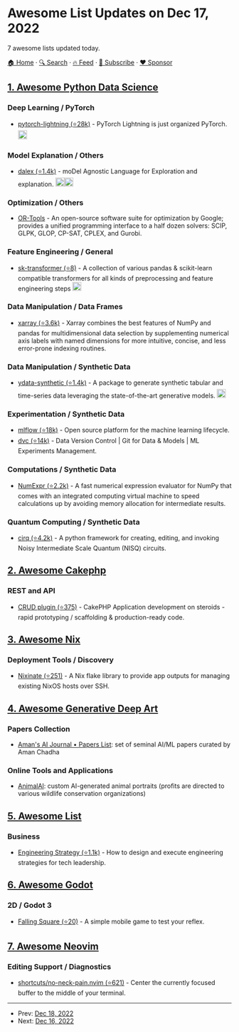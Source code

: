 # Awesome List Updates on Dec 17, 2022

7 awesome lists updated today.

[🏠 Home](/README.md) · [🔍 Search](https://www.trackawesomelist.com/search/) · [🔥 Feed](https://www.trackawesomelist.com/rss.xml) · [📮 Subscribe](https://trackawesomelist.us17.list-manage.com/subscribe?u=d2f0117aa829c83a63ec63c2f&id=36a103854c) · [❤️  Sponsor](https://github.com/sponsors/theowenyoung)



## [1. Awesome Python Data Science](/content/krzjoa/awesome-python-data-science/README.md)

### Deep Learning / PyTorch

*   [pytorch-lightning (⭐28k)](https://github.com/Lightning-AI/lightning) - PyTorch Lightning is just organized PyTorch. <img height="20" src="https://github.com/krzjoa/awesome-python-data-science/raw/master/img/pytorch_big2.png" alt="PyTorch based/compatible">

### Model Explanation / Others

*   [dalex (⭐1.4k)](https://github.com/ModelOriented/DALEX) - moDel Agnostic Language for Exploration and explanation. <img height="20" src="https://github.com/krzjoa/awesome-python-data-science/raw/master/img/sklearn_big.png" alt="sklearn"><img height="20" src="https://github.com/krzjoa/awesome-python-data-science/raw/master/img/R_big.png" alt="R inspired/ported lib">

### Optimization / Others

*   [OR-Tools](https://developers.google.com/optimization) - An open-source software suite for optimization by Google; provides a unified programming interface to a half dozen solvers: SCIP, GLPK, GLOP, CP-SAT, CPLEX, and Gurobi.

### Feature Engineering / General

*   [sk-transformer (⭐8)](https://github.com/chrislemke/sk-transformers) - A collection of various pandas & scikit-learn compatible transformers for all kinds of preprocessing and feature engineering steps <img height="20" src="https://github.com/krzjoa/awesome-python-data-science/raw/master/img/pandas_big.png" alt="pandas compatible">

### Data Manipulation / Data Frames

*   [xarray (⭐3.6k)](https://github.com/pydata/xarray) - Xarray combines the best features of NumPy and pandas for multidimensional data selection by supplementing numerical axis labels with named dimensions for more intuitive, concise, and less error-prone indexing routines.

### Data Manipulation / Synthetic Data

*   [ydata-synthetic (⭐1.4k)](https://github.com/ydataai/ydata-synthetic) - A package to generate synthetic tabular and time-series data leveraging the state-of-the-art generative models. <img height="20" src="https://github.com/krzjoa/awesome-python-data-science/raw/master/img/pandas_big.png" alt="pandas compatible">

### Experimentation / Synthetic Data

*   [mlflow (⭐18k)](https://github.com/mlflow/mlflow) - Open source platform for the machine learning lifecycle.
*   [dvc (⭐14k)](https://github.com/iterative/dvc) - Data Version Control | Git for Data & Models | ML Experiments Management.

### Computations / Synthetic Data

*   [NumExpr (⭐2.2k)](https://github.com/pydata/numexpr) - A fast numerical expression evaluator for NumPy that comes with an integrated computing virtual machine to speed calculations up by avoiding memory allocation for intermediate results.

### Quantum Computing / Synthetic Data

*   [cirq (⭐4.2k)](https://github.com/quantumlib/Cirq) - A python framework for creating, editing, and invoking Noisy Intermediate Scale Quantum (NISQ) circuits.

## [2. Awesome Cakephp](/content/FriendsOfCake/awesome-cakephp/README.md)

### REST and API

*   [CRUD plugin (⭐375)](https://github.com/FriendsOfCake/crud) - CakePHP Application development on steroids - rapid prototyping / scaffolding & production-ready code.

## [3. Awesome Nix](/content/nix-community/awesome-nix/README.md)

### Deployment Tools / Discovery

*   [Nixinate (⭐251)](https://github.com/MatthewCroughan/nixinate) - A Nix flake library to provide app outputs for managing existing NixOS hosts over SSH.

## [4. Awesome Generative Deep Art](/content/filipecalegario/awesome-generative-deep-art/README.md)

### Papers Collection

*   [Aman's AI Journal • Papers List](https://aman.ai/papers/): set of seminal AI/ML papers curated by Aman Chadha

### Online Tools and Applications

*   [AnimalAI](https://animalai.co/): custom AI-generated animal portraits (profits are directed to various wildlife conservation organizations)

## [5. Awesome List](/content/sindresorhus/awesome/README.md)

### Business

*   [Engineering Strategy (⭐1.1k)](https://github.com/aleixmorgadas/awesome-engineering-strategy#readme) - How to design and execute engineering strategies for tech leadership.

## [6. Awesome Godot](/content/godotengine/awesome-godot/README.md)

### 2D / Godot 3

*   [Falling Square (⭐20)](https://github.com/EmilienLeroy/FallingSquare) - A simple mobile game to test your reflex.

## [7. Awesome Neovim](/content/rockerBOO/awesome-neovim/README.md)

### Editing Support / Diagnostics

*   [shortcuts/no-neck-pain.nvim (⭐621)](https://github.com/shortcuts/no-neck-pain.nvim) - Center the currently focused buffer to the middle of your terminal.

---

- Prev: [Dec 18, 2022](/content/2022/12/18/README.md)
- Next: [Dec 16, 2022](/content/2022/12/16/README.md)